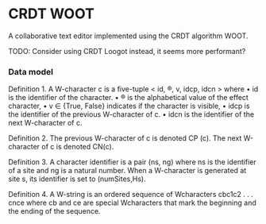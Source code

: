 # CRDT WOOT

A collaborative text editor implemented using the CRDT algorithm WOOT.

TODO: Consider using CRDT Loogot instead, it seems more performant?

### Data model

Definition 1. A W-character c is a five-tuple
< id, ®, v, idcp, idcn > where
• id is the identifier of the character.
• ® is the alphabetical value of the effect character,
• v ∈ {True, False} indicates if the character is visible,
• idcp is the identifier of the previous W-character of c.
• idcn is the identifier of the next W-character of c.

Definition 2. The previous W-character of c is denoted
CP (c). The next W-character of c is denoted CN(c).

Definition 3. A character identifier is a pair (ns, ng)
where ns is the identifier of a site and ng is a natural number.
When a W-character is generated at site s, its identifier
is set to (numSites,Hs).

Definition 4. A W-string is an ordered sequence of Wcharacters
cbc1c2 . . . cnce where cb and ce are special Wcharacters
that mark the beginning and the ending of the
sequence.
